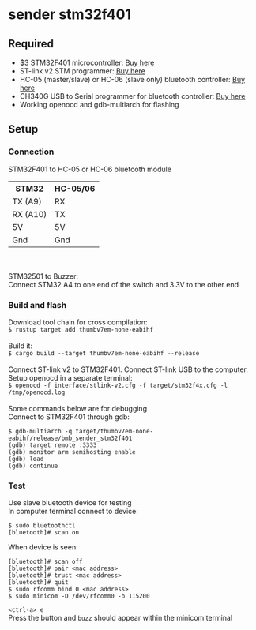 # sender stm32f401
## Required
<ul>
<li>$3 STM32F401 microcontroller: <a href=https://www.aliexpress.com/item/4001113377360.html>Buy here</a></li>
<li>ST-link v2 STM programmer: <a href=https://www.aliexpress.com/item/32790611727.html>Buy here</a></li>
<li>HC-05 (master/slave) or HC-06 (slave only) bluetooth controller: <a href=https://www.aliexpress.com/item/32340945238.html>Buy here</a></li>
<li>CH340G USB to Serial programmer for bluetooth controller: <a href=https://www.aliexpress.com/item/32809304504.html>Buy here</a></li>
<li>Working openocd and gdb-multiarch for flashing</li>
</ul>

## Setup

### Connection
STM32F401 to HC-05 or HC-06 bluetooth module<br>
<table>
<tr> <th>STM32</th> <th>HC-05/06</th> </tr>
<tr> <td>TX (A9)</td> <td>RX</td> </tr>
<tr> <td>RX (A10)</td> <td>TX</td> </tr>
<tr> <td>5V</td> <td>5V</td> </tr>
<tr> <td>Gnd</td> <td>Gnd</td> </tr>
</table>
<br>
<br>
STM32501 to Buzzer:<br>
Connect STM32 A4 to one end of the switch and 3.3V to the other end<br>

### Build and flash
Download tool chain for cross compilation:<br>
`$ rustup target add thumbv7em-none-eabihf`<br>
<br>
Build it:<br>
`$ cargo build --target thumbv7em-none-eabihf --release`<br>
<br>
Connect ST-link v2 to STM32F401. Connect ST-link USB to the computer.  Setup openocd in a separate terminal:<br>
`$ openocd -f interface/stlink-v2.cfg -f target/stm32f4x.cfg -l /tmp/openocd.log`<br>
<br>
Some commands below are for debugging<br>
Connect to STM32F401 through gdb:<br>
```
$ gdb-multiarch -q target/thumbv7em-none-eabihf/release/bmb_sender_stm32f401
(gdb) target remote :3333
(gdb) monitor arm semihosting enable
(gdb) load
(gdb) continue
```

### Test
Use slave bluetooth device for testing<br>
In computer terminal connect to device:<br>
```
$ sudo bluetoothctl
[bluetooth]# scan on
```
When device is seen:<br>
```
[bluetooth]# scan off
[bluetooth]# pair <mac address>
[bluetooth]# trust <mac address>
[bluetooth]# quit
$ sudo rfcomm bind 0 <mac address>
$ sudo minicom -D /dev/rfcomm0 -b 115200
```
`<ctrl-a> e`<br>
Press the button and `buzz` should appear within the minicom terminal

